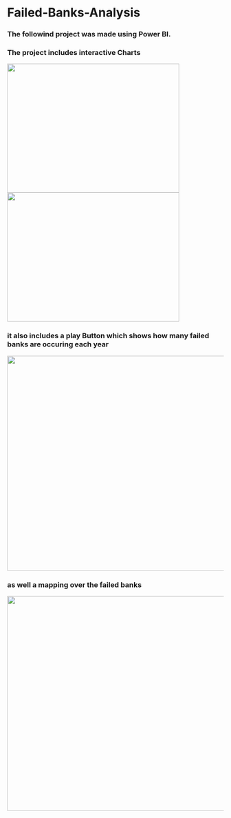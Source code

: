 # Failed-Banks-Analysis
<h3>The followind project was made using Power BI.</h3>

<h3>The project includes interactive Charts</h3>
<img width = "400px" height = "300px" src = "https://github.com/user-attachments/assets/e2a03de6-c412-472c-8a26-ef6ce75afb0b" />
<img width = "400px" height = "300px" src = "https://github.com/user-attachments/assets/15929f78-4c12-47ef-bd2c-b3ad4528bc78" />

<h3>it also includes a play Button which shows how many failed banks are occuring each year</h3>
<img width = "700px" height = "500px" src ="https://github.com/user-attachments/assets/965cd8cb-e67b-40f6-803d-b46a34722ee8" />

<h3>as well a mapping over the failed banks</h3>
<img width = "700px" height = "500px" src ="https://github.com/user-attachments/assets/bb5c2ff5-0d68-4510-809f-b497612ff08a" />


